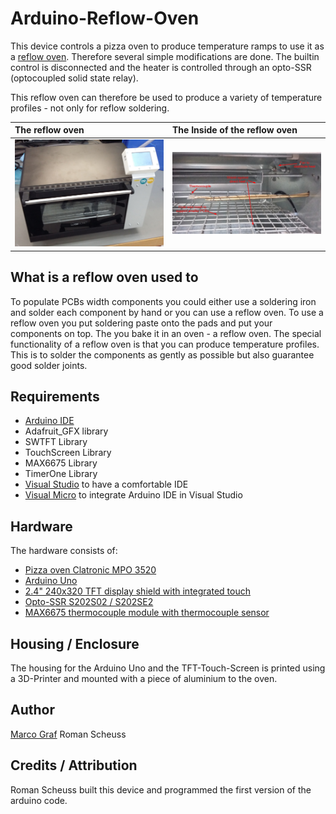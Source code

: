 # Arduino-Reflow-Oven
This device controls a pizza oven to produce temperature ramps to use it as a [reflow oven](https://en.wikipedia.org/wiki/Reflow_oven). Therefore
several simple modifications are done. The builtin control is disconnected and the heater is controlled
through an opto-SSR (optocoupled solid state relay).

This reflow oven can therefore be used to produce a variety of temperature profiles - not only for reflow
soldering.

| The reflow oven | The Inside of the reflow oven |
| :--- | :--- |
| <img src="Documentation/ReflowOven.jpg" alt="Reflow Oven" width="100%"/>  | <img src="Documentation/ReflowOven_Inside.jpg" alt="Inside the Reflow Oven" width="100%"/> |

## What is a reflow oven used to
To populate PCBs width components you could either use a soldering iron and solder each component by hand
or you can use a reflow oven. To use a reflow oven you put soldering paste onto the pads and put your
components on top. The you bake it in an oven - a reflow oven. The special functionality of a reflow oven
is that you can produce temperature profiles. This is to solder the components as gently as possible but
also guarantee good solder joints.

## Requirements
* [Arduino IDE](https://www.arduino.cc/en/main/software)
* Adafruit_GFX library
* SWTFT Library
* TouchScreen Library
* MAX6675 Library
* TimerOne Library
* [Visual Studio](https://visualstudio.microsoft.com/) to have a comfortable IDE
* [Visual Micro](https://www.visualmicro.com/) to integrate Arduino IDE in Visual Studio

## Hardware
The hardware consists of:
* [Pizza oven Clatronic MPO 3520](https://www.clatronic.de/products/de/Elektro-Kleingeraete/Kleine-Backoefen/MPO-3520-Multi-Pizza-Ofen.html)
* [Arduino Uno](https://store.arduino.cc/arduino-uno-rev3)
* [2.4" 240x320 TFT display shield with integrated touch](https://www.aliexpress.com/item/ShengYang-1PCS-LCD-module-TFT-2-4-inch-TFT-LCD-screen-for-Arduino-UNO-R3-Board/32924291239.html)
* [Opto-SSR S202S02 / S202SE2](https://www.aliexpress.com/item/S202S02/32364561514.html)
* [MAX6675 thermocouple module with thermocouple sensor](https://www.aliexpress.com/item/2pcs-lot-MAX6675-K-type-Thermocouple-Temperature-Sensor-Temperature-0-800-Degrees-Module-Free-Shipping-Dropshipping/1843169664.html)

## Housing / Enclosure
The housing for the Arduino Uno and the TFT-Touch-Screen is printed using a 3D-Printer and mounted with a
piece of aluminium to the oven.

## Author
[Marco Graf](https://github.com/grafmar)
Roman Scheuss

## Credits / Attribution
Roman Scheuss built this device and programmed the first version of the arduino code.
